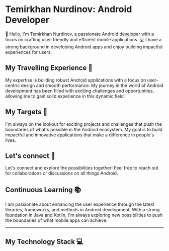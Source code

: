 # Temirkhan Nurdinov: Android Developer
👋 Hello, I'm Temirkhan Nurdinov, a passionate Android developer with a focus on crafting user-friendly and efficient mobile applications. 💻 I have a strong background in developing Android apps and enjoy building impactful experiences for users.

## My Travelling Experience 📱 
My expertise is building robust Android applications with a focus on user-centric design and smooth performance. My journey in the world of Android development has been filled with exciting challenges and opportunities, allowing me to gain solid experience in this dynamic field.

## My Targets 🚀 
I'm always on the lookout for exciting projects and challenges that push the boundaries of what's possible in the Android ecosystem. My goal is to build impactful and innovative applications that make a difference in people's lives.

## Let's connect 🌟 
Let's connect and explore the possibilities together! Feel free to reach out for collaborations or discussions on all things Android.

## Continuous Learning 📚 
I am passionate about enhancing the user experience through the latest libraries, frameworks, and methods in Android development. With a strong foundation in Java and Kotlin, I'm always exploring new possibilities to push the boundaries of what mobile apps can achieve.
___

## My Technology Stack 💻
<!--
Here are some ideas to get you started:

- 🔭 I’m currently working on ...
- 🌱 I’m currently learning ...
- 👯 I’m looking to collaborate on ...
- 🤔 I’m looking for help with ...
- 💬 Ask me about ...
- 📫 How to reach me: ...
- 😄 Pronouns: ...
- ⚡ Fun fact: ...
-->
